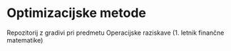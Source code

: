 # Optimizacijske metode

Repozitorij z gradivi pri predmetu Operacijske raziskave (1. letnik finančne matematike)
